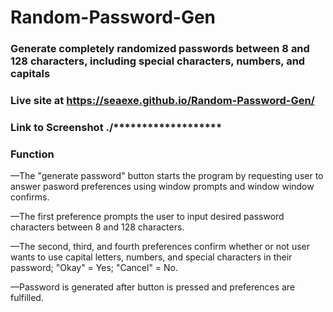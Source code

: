 # Random-Password-Gen

### Generate completely randomized passwords between 8 and 128 characters, including special characters, numbers, and capitals

### Live site at https://seaexe.github.io/Random-Password-Gen/

### Link to Screenshot ./*******************

### Function

—The "generate password" button starts the program by requesting user to answer pasword preferences using window prompts and window window confirms.

—The first preference prompts the user to input desired password characters between 8 and 128 characters.

—The second, third, and fourth preferences confirm whether or not user wants to use capital letters, numbers, and special characters in their password; "Okay" = Yes; "Cancel" = No.

—Password is generated after button is pressed and preferences are fulfilled.

